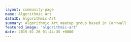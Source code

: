 ```yaml
---
layout: community-page
name: Algorithmic Art
dataID: Algorithmic-Art
summary: Algorithmic Art meetup group based in Cornwall
featured_image: 'algorithmic-art'
date: 2019-01-26 01:44:35 +0000
---
```

